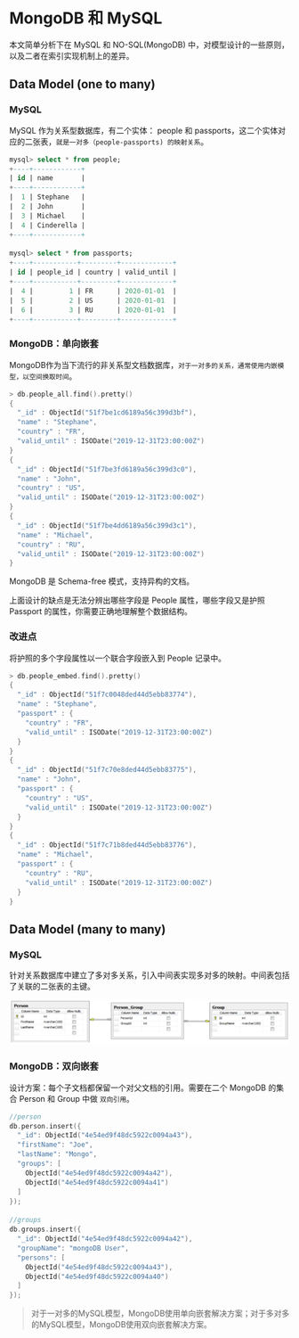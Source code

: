 # MongoDB 和 MySQL

本文简单分析下在 MySQL 和 NO-SQL(MongoDB) 中，对模型设计的一些原则，以及二者在索引实现机制上的差异。

## Data Model (one to many)

### MySQL

MySQL 作为关系型数据库，有二个实体： people 和 passports，这二个实体对应的二张表，`就是一对多（people-passports) 的映射关系`。

```sql
mysql> select * from people;
+----+------------+
| id | name       |
+----+------------+
|  1 | Stephane   |
|  2 | John       |
|  3 | Michael    |
|  4 | Cinderella |
+----+------------+

mysql> select * from passports;
+----+-----------+---------+-------------+
| id | people_id | country | valid_until |
+----+-----------+---------+-------------+
|  4 |         1 | FR      | 2020-01-01  |
|  5 |         2 | US      | 2020-01-01  |
|  6 |         3 | RU      | 2020-01-01  |
+----+-----------+---------+-------------+
```

### MongoDB：单向嵌套

MongoDB作为当下流行的非关系型文档数据库，`对于一对多的关系，通常使用内嵌模型，以空间换取时间`。

```C
> db.people_all.find().pretty()
{
  "_id" : ObjectId("51f7be1cd6189a56c399d3bf"),
  "name" : "Stephane",
  "country" : "FR",
  "valid_until" : ISODate("2019-12-31T23:00:00Z")
}
{
  "_id" : ObjectId("51f7be3fd6189a56c399d3c0"),
  "name" : "John",
  "country" : "US",
  "valid_until" : ISODate("2019-12-31T23:00:00Z")
}
{
  "_id" : ObjectId("51f7be4dd6189a56c399d3c1"),
  "name" : "Michael",
  "country" : "RU",
  "valid_until" : ISODate("2019-12-31T23:00:00Z")
}
```

MongoDB 是 Schema-free 模式，支持异构的文档。

上面设计的缺点是无法分辨出哪些字段是 People 属性，哪些字段又是护照 Passport 的属性，你需要正确地理解整个数据结构。

### 改进点

将护照的多个字段属性以一个联合字段嵌入到 People 记录中。

```C
> db.people_embed.find().pretty()
{
  "_id" : ObjectId("51f7c0048ded44d5ebb83774"),
  "name" : "Stephane",
  "passport" : {
    "country" : "FR",
    "valid_until" : ISODate("2019-12-31T23:00:00Z")
  }
}
{
  "_id" : ObjectId("51f7c70e8ded44d5ebb83775"),
  "name" : "John",
  "passport" : {
    "country" : "US",
    "valid_until" : ISODate("2019-12-31T23:00:00Z")
  }
}
{
  "_id" : ObjectId("51f7c71b8ded44d5ebb83776"),
  "name" : "Michael",
  "passport" : {
    "country" : "RU",
    "valid_until" : ISODate("2019-12-31T23:00:00Z")
  }
}
```

## Data Model (many to many)

### MySQL

针对关系数据库中建立了多对多关系，引入中间表实现多对多的映射。中间表包括了关联的二张表的主键。

<div align="left">
    <img src="https://github.com/lazecoding/Note/blob/main/images/mongodb/MySQL-many-to-many.png" width="600px">
</div>

### MongoDB：双向嵌套

设计方案：每个子文档都保留一个对父文档的引用。需要在二个 MongoDB 的集合 Person 和 Group 中做 `双向引用`。

```C
//person
db.person.insert({
  "_id": ObjectId("4e54ed9f48dc5922c0094a43"),
  "firstName": "Joe",
  "lastName": "Mongo",
  "groups": [
    ObjectId("4e54ed9f48dc5922c0094a42"),
    ObjectId("4e54ed9f48dc5922c0094a41")
  ]
});

//groups 
db.groups.insert({
  "_id": ObjectId("4e54ed9f48dc5922c0094a42"),
  "groupName": "mongoDB User",
  "persons": [
    ObjectId("4e54ed9f48dc5922c0094a43"),
    ObjectId("4e54ed9f48dc5922c0094a40")
  ]
});
```

> 对于一对多的MySQL模型，MongoDB使用单向嵌套解决方案；对于多对多的MySQL模型，MongoDB使用双向嵌套解决方案。





